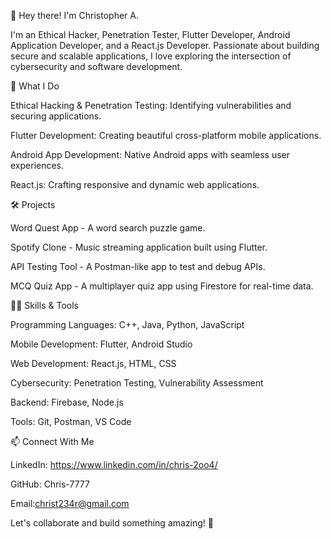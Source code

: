 👋 Hey there! I'm Christopher A.

I'm an Ethical Hacker, Penetration Tester, Flutter Developer, Android Application Developer, and a React.js Developer. Passionate about building secure and scalable applications, I love exploring the intersection of cybersecurity and software development.

🚀 What I Do

Ethical Hacking & Penetration Testing: Identifying vulnerabilities and securing applications.

Flutter Development: Creating beautiful cross-platform mobile applications.

Android App Development: Native Android apps with seamless user experiences.

React.js: Crafting responsive and dynamic web applications.

🛠️ Projects

Word Quest App - A word search puzzle game.

Spotify Clone - Music streaming application built using Flutter.

API Testing Tool - A Postman-like app to test and debug APIs.

MCQ Quiz App - A multiplayer quiz app using Firestore for real-time data.

🧑‍💻 Skills & Tools

Programming Languages: C++, Java, Python, JavaScript

Mobile Development: Flutter, Android Studio

Web Development: React.js, HTML, CSS

Cybersecurity: Penetration Testing, Vulnerability Assessment

Backend: Firebase, Node.js

Tools: Git, Postman, VS Code

📫 Connect With Me

LinkedIn: https://www.linkedin.com/in/chris-2oo4/

GitHub: Chris-7777

Email:christ234r@gmail.com

Let's collaborate and build something amazing! 🚀
